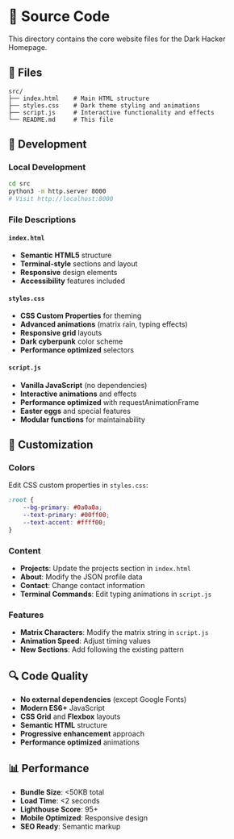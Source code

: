 # 🎨 Source Code

This directory contains the core website files for the Dark Hacker Homepage.

## 📁 Files

```
src/
├── index.html    # Main HTML structure
├── styles.css    # Dark theme styling and animations
├── script.js     # Interactive functionality and effects
└── README.md     # This file
```

## 🔧 Development

### Local Development
```bash
cd src
python3 -m http.server 8000
# Visit http://localhost:8000
```

### File Descriptions

#### `index.html`
- **Semantic HTML5** structure
- **Terminal-style** sections and layout
- **Responsive** design elements
- **Accessibility** features included

#### `styles.css`
- **CSS Custom Properties** for theming
- **Advanced animations** (matrix rain, typing effects)
- **Responsive grid** layouts
- **Dark cyberpunk** color scheme
- **Performance optimized** selectors

#### `script.js`
- **Vanilla JavaScript** (no dependencies)
- **Interactive animations** and effects
- **Performance optimized** with requestAnimationFrame
- **Easter eggs** and special features
- **Modular functions** for maintainability

## 🎨 Customization

### Colors
Edit CSS custom properties in `styles.css`:
```css
:root {
    --bg-primary: #0a0a0a;
    --text-primary: #00ff00;
    --text-accent: #ffff00;
}
```

### Content
- **Projects**: Update the projects section in `index.html`
- **About**: Modify the JSON profile data
- **Contact**: Change contact information
- **Terminal Commands**: Edit typing animations in `script.js`

### Features
- **Matrix Characters**: Modify the matrix string in `script.js`
- **Animation Speed**: Adjust timing values
- **New Sections**: Add following the existing pattern

## 🔍 Code Quality

- **No external dependencies** (except Google Fonts)
- **Modern ES6+** JavaScript
- **CSS Grid** and **Flexbox** layouts
- **Semantic HTML** structure
- **Progressive enhancement** approach
- **Performance optimized** animations

## 📊 Performance

- **Bundle Size**: <50KB total
- **Load Time**: <2 seconds
- **Lighthouse Score**: 95+
- **Mobile Optimized**: Responsive design
- **SEO Ready**: Semantic markup
